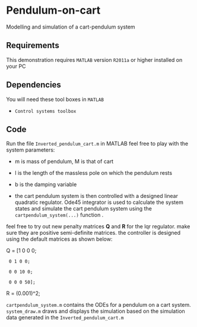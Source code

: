 # Pendulum-on-cart
Modelling and simulation of a cart-pendulum system

## Requirements
This demonstration requires `MATLAB` version `R2011a` or higher installed on your PC

## Dependencies
You will need these tool boxes in `MATLAB` 
- `Control systems toolbox`

## Code
Run the file `Inverted_pendulum_cart.m` in MATLAB 
feel free to play with the system parameters:
- m is mass of pendulum, M is that of cart
- l is the length of the massless pole on which the pendulum rests
- b is the damping variable 

- the cart pendulum system is then controlled with a designed linear quadratic regulator. Ode45 integrator is used to calculate the system states and simulate the cart pendulum system using the `cartpendulum_system(...)` function .

feel free to try out new penalty matrices **Q** and **R** for the lqr regulator. make sure they are positive semi-definite matrices. 
the controller is designed using the default matrices as shown below: 

Q = [1 0 0 0;

     0 1 0 0;

     0 0 10 0;
     
     0 0 0 50];
     
R = (0.001)^2;

`cartpendulum_system.m` contains the ODEs for a pendulum on a cart system.
`system_draw.m` draws and displays the simulation based on the simulation data generated in the `Inverted_pendulum_cart.m`

